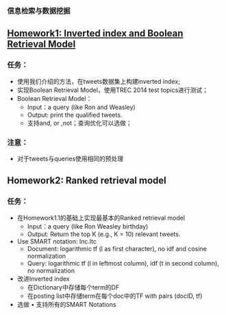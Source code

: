 ### 信息检索与数据挖掘

## [Homework1: Inverted index and Boolean Retrieval Model](https://github.com/kawehburg/IR/tree/master/ex1)

### 任务： 

- 使用我们介绍的方法，在tweets数据集上构建inverted index; 
- 实现Boolean Retrieval Model，使用TREC 2014 test topics进行测试； 
- Boolean Retrieval Model： 
  - Input：a query (like Ron and Weasley) 
  - Output: print the qualified tweets. 
  - 支持and, or ,not；查询优化可以选做； 

### 注意：

- 对于tweets与queries使用相同的预处理

## Homework2: Ranked retrieval model

### 任务：

- 在Homework1.1的基础上实现最基本的Ranked retrieval model 
  - Input：a query (like Ron Weasley birthday) 
  - Output: Return the top K (e.g., K = 10) relevant tweets. 
- Use SMART notation: lnc.ltc 
  - Document: logarithmic tf (l as first character), no idf and cosine normalization 
  - Query: logarithmic tf (l in leftmost column), idf (t in second column), no normalization 
- 改进Inverted index 
  - 在Dictionary中存储每个term的DF 
  - 在posting list中存储term在每个doc中的TF with pairs (docID, tf) 
- 选做 • 支持所有的SMART Notations 